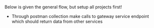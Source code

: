 Below is given the general flow, but setup all projects first!

- Through postman collection make calls to gateway service endpoint which should return data from other services
